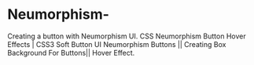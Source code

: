# Neumorphism-
Creating a button with Neumorphism UI. CSS Neumorphism Button Hover Effects | CSS3 Soft Button UI Neumorphism Buttons || Creating Box Background For Buttons|| Hover Effect.
